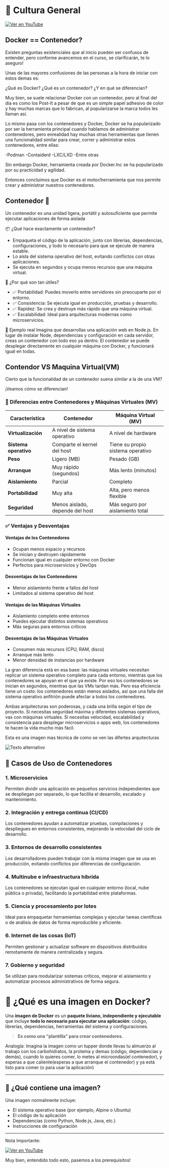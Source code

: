 # 🐋 Cultura General

[![Ver en YouTube](https://img.youtube.com/vi/nrlL20E2eNQ/0.jpg)](https://www.youtube.com/watch?v=nrlL20E2eNQ)

## Docker == Contenedor?
Existen preguntas existenciales que al inicio pueden ser confusos de entender, pero conforme avancemos en el curso, se clarificarán, te lo aseguro!

Unas de las mayores confusiones de las personas a la hora de iniciar con estos demas es:

¿Qué es Docker? ¿Qué es un contenedor? ¿Y en qué se diferencian?

Muy bien, se suele relacionar Docker con un contenedor, pero al final del día es como los Post-It a pesar de que es un simple papel adhesivo de color y hay muchas marcas que lo fabrican, al popularizarse la marca todos les llaman así.

Lo mismo pasa con los contenedores y Docker, Docker se ha popularizado por ser la herramienta principal cuando hablamos de administrar contenedores, pero enrealidad hay muchas otras herramientas que tienen una funcionalidad similar para crear, correr y administrar estos contenedores, entre ellas:

-Podman
-Contaiderd
-LXC/LXD
-Entre otras

Sin embargo Docker, herramienta creada por Docker.Inc se ha popularizado por su practicidad y agilidad.

Entonces concluimos que Docker es el motor/herramienta que nos permite crear y administrar nuestros contenedores.

## Contenedor 🧱

Un contenedor es una unidad ligera, portátil y autosuficiente que permite ejecutar aplicaciones de forma aislada

📦 ¿Qué hace exactamente un contenedor?
- Empaqueta el código de la aplicación, junto con librerías, dependencias, configuraciones, y todo lo necesario para que se ejecute de manera estable.
- Lo aísla del sistema operativo del host, evitando conflictos con otras aplicaciones.
- Se ejecuta en segundos y ocupa menos recursos que una máquina virtual.

🎯 ¿Por qué son tan útiles?
- ✅ Portabilidad: Puedes moverlo entre servidores sin preocuparte por el entorno.
- ✅ Consistencia: Se ejecuta igual en producción, pruebas y desarrollo.
- ✅ Rapidez: Se crea y destruye más rápido que una máquina virtual.
- ✅ Escalabilidad: Ideal para arquitecturas modernas como microservicios.

🧪 Ejemplo real
Imagina que desarrollas una aplicación web en Node.js. En lugar de instalar Node, dependencias y configuración en cada servidor, creas un contenedor con todo eso ya dentro. El contenedor se puede desplegar directamente en cualquier máquina con Docker, y funcionará igual en todas.

## Contendor VS Maquina Virtual(VM)

Cierto que la funcionalidad de un contenedor suena similar a la de una VM?

¡Veamos cómo se diferencian!

### 🧠 Diferencias entre Contenedores y Máquinas Virtuales (MV)

| Característica        | Contenedor                          | Máquina Virtual (MV)                    |
|-----------------------|-------------------------------------|----------------------------------------|
| **Virtualización**    | A nivel de sistema operativo        | A nivel de hardware                    |
| **Sistema operativo** | Comparte el kernel del host         | Tiene su propio sistema operativo      |
| **Peso**              | Ligero (MB)                         | Pesado (GB)                            |
| **Arranque**          | Muy rápido (segundos)               | Más lento (minutos)                    |
| **Aislamiento**       | Parcial                             | Completo                               |
| **Portabilidad**      | Muy alta                            | Alta, pero menos flexible              |
| **Seguridad**         | Menos aislado, depende del host     | Más seguro por aislamiento total       |

### ✅ Ventajas y Desventajas

#### Ventajas de los Contenedores

- Ocupan menos espacio y recursos
- Se inician y destruyen rápidamente
- Funcionan igual en cualquier entorno con Docker
- Perfectos para microservicios y DevOps

#### Desventajas de los Contenedores

- Menor aislamiento frente a fallos del host
- Limitados al sistema operativo del host

#### Ventajas de las Máquinas Virtuales

- Aislamiento completo entre entornos
- Puedes ejecutar distintos sistemas operativos
- Más seguras para entornos críticos

#### Desventajas de las Máquinas Virtuales

- Consumen más recursos (CPU, RAM, disco)
- Arranque más lento
- Menor densidad de instancias por hardware


La gran diferencia está en esa base: las máquinas virtuales necesitan replicar un sistema operativo completo para cada entorno, mientras que los contenedores se apoyan en el que ya existe. Por eso los contenedores se inician en segundos, mientras que las VMs tardan más. Pero esa eficiencia tiene un costo: los contenedores están menos aislados, así que una falla del sistema operativo anfitrión puede afectar a todos los contenedores.

Ambas arquitecturas son poderosas, y cada una brilla según el tipo de proyecto. Si necesitas seguridad máxima y diferentes sistemas operativos, vas con máquinas virtuales. Si necesitas velocidad, escalabilidad y consistencia para desplegar microservicios o apps web, los contenedores te hacen la vida mucho más fácil.

Esta es una imagen mas técnica de como se ven las difertes arquitecturas

![Texto alternativo](arqui_vm_container.jpg)

## 🚀 Casos de Uso de Contenedores

### 1. Microservicios
Permiten dividir una aplicación en pequeños servicios independientes que se despliegan por separado, lo que facilita el desarrollo, escalado y mantenimiento.

### 2. Integración y entrega continua (CI/CD)
Los contenedores ayudan a automatizar pruebas, compilaciones y despliegues en entornos consistentes, mejorando la velocidad del ciclo de desarrollo.

### 3. Entornos de desarrollo consistentes
Los desarrolladores pueden trabajar con la misma imagen que se usa en producción, evitando conflictos por diferencias de configuración.

### 4. Multinube e infraestructura híbrida
Los contenedores se ejecutan igual en cualquier entorno (local, nube pública o privada), facilitando la portabilidad entre plataformas.

### 5. Ciencia y procesamiento por lotes
Ideal para empaquetar herramientas complejas y ejecutar tareas científicas o de análisis de datos de forma reproducible y eficiente.

### 6. Internet de las cosas (IoT)
Permiten gestionar y actualizar software en dispositivos distribuidos remotamente de manera centralizada y segura.

### 7. Gobierno y seguridad
Se utilizan para modularizar sistemas críticos, mejorar el aislamiento y automatizar procesos administrativos de forma segura.


# 🐳 ¿Qué es una imagen en Docker?

Una **imagen de Docker** es un **paquete liviano, independiente y ejecutable** que incluye **todo lo necesario para ejecutar una aplicación**: código, librerías, dependencias, herramientas del sistema y configuraciones.

> **Es como una “plantilla” para crear contenedores.**

Analogía: Imagina la imagen como un tupper donde llevas tu almuerzo al trabajo con los carbohidratos, la proteína y demas (código, dependencias y demás), cuando lo quieres comer, lo metes al microondas(el contenedor), y esperas a que caliente(esperas a que arranque el contenedor) y  ya está listo para comer (o para usar la aplicación)

---

## 🧱 ¿Qué contiene una imagen?

Una imagen normalmente incluye:

- El sistema operativo base (por ejemplo, Alpine o Ubuntu)
- El código de tu aplicación
- Dependencias (como Python, Node.js, Java, etc.)
- Instrucciones de configuración

---

Nota Importante:

[![Ver en YouTube](https://img.youtube.com/vi/HqYLpsGWLTo/0.jpg)](https://www.youtube.com/watch?v=HqYLpsGWLTo)

Muy bien, entendido todo esto, pasemos a los prerequisitos!